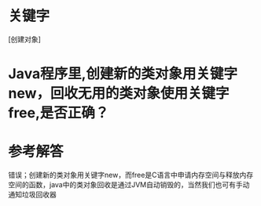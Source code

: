 # 关键字

[创建对象]

# Java程序里,创建新的类对象用关键字new，回收无用的类对象使用关键字free,是否正确？

# 参考解答

错误；创建新的类对象用关键字new，而free是C语言中申请内存空间与释放内存空间的函数，java中的类对象回收是通过JVM自动销毁的，当然我们也可有手动通知垃圾回收器
